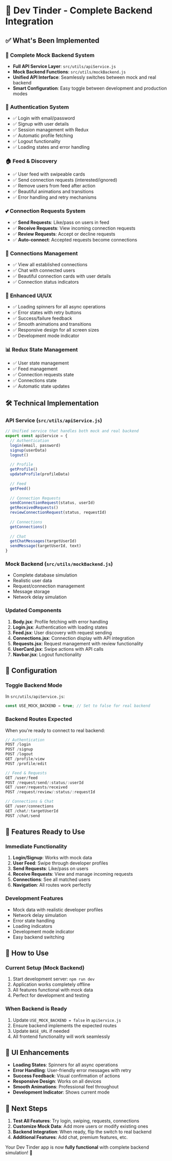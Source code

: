 # 🚀 Dev Tinder - Complete Backend Integration

## ✅ What's Been Implemented

### 🎯 **Complete Mock Backend System**
- **Full API Service Layer**: `src/utils/apiService.js`
- **Mock Backend Functions**: `src/utils/mockBackend.js`
- **Unified API Interface**: Seamlessly switches between mock and real backend
- **Smart Configuration**: Easy toggle between development and production modes

### 🔐 **Authentication System**
- ✅ Login with email/password
- ✅ Signup with user details
- ✅ Session management with Redux
- ✅ Automatic profile fetching
- ✅ Logout functionality
- ✅ Loading states and error handling

### 🏠 **Feed & Discovery**
- ✅ User feed with swipeable cards
- ✅ Send connection requests (interested/ignored)
- ✅ Remove users from feed after action
- ✅ Beautiful animations and transitions
- ✅ Error handling and retry mechanisms

### 💕 **Connection Requests System**
- ✅ **Send Requests**: Like/pass on users in feed
- ✅ **Receive Requests**: View incoming connection requests
- ✅ **Review Requests**: Accept or decline requests
- ✅ **Auto-connect**: Accepted requests become connections

### 🤝 **Connections Management**
- ✅ View all established connections
- ✅ Chat with connected users
- ✅ Beautiful connection cards with user details
- ✅ Connection status indicators

### 🎨 **Enhanced UI/UX**
- ✅ Loading spinners for all async operations
- ✅ Error states with retry buttons
- ✅ Success/failure feedback
- ✅ Smooth animations and transitions
- ✅ Responsive design for all screen sizes
- ✅ Development mode indicator

### 📊 **Redux State Management**
- ✅ User state management
- ✅ Feed management
- ✅ Connection requests state
- ✅ Connections state
- ✅ Automatic state updates

## 🛠️ **Technical Implementation**

### **API Service (`src/utils/apiService.js`)**
```javascript
// Unified service that handles both mock and real backend
export const apiService = {
  // Authentication
  login(email, password)
  signup(userData)
  logout()
  
  // Profile
  getProfile()
  updateProfile(profileData)
  
  // Feed
  getFeed()
  
  // Connection Requests
  sendConnectionRequest(status, userId)
  getReceivedRequests()
  reviewConnectionRequest(status, requestId)
  
  // Connections
  getConnections()
  
  // Chat
  getChatMessages(targetUserId)
  sendMessage(targetUserId, text)
}
```

### **Mock Backend (`src/utils/mockBackend.js`)**
- Complete database simulation
- Realistic user data
- Request/connection management
- Message storage
- Network delay simulation

### **Updated Components**
1. **Body.jsx**: Profile fetching with error handling
2. **Login.jsx**: Authentication with loading states
3. **Feed.jsx**: User discovery with request sending
4. **Connections.jsx**: Connection display with API integration
5. **Requests.jsx**: Request management with review functionality
6. **UserCard.jsx**: Swipe actions with API calls
7. **Navbar.jsx**: Logout functionality

## 🔧 **Configuration**

### **Toggle Backend Mode**
In `src/utils/apiService.js`:
```javascript
const USE_MOCK_BACKEND = true; // Set to false for real backend
```

### **Backend Routes Expected**
When you're ready to connect to real backend:

```javascript
// Authentication
POST /login
POST /signup
POST /logout
GET /profile/view
POST /profile/edit

// Feed & Requests
GET /user/feed
POST /request/send/:status/:userId
GET /user/requests/received
POST /request/review/:status/:requestId

// Connections & Chat
GET /user/connections
GET /chat/:targetUserId
POST /chat/send
```

## 🎯 **Features Ready to Use**

### **Immediate Functionality**
1. **Login/Signup**: Works with mock data
2. **User Feed**: Swipe through developer profiles
3. **Send Requests**: Like/pass on users
4. **Receive Requests**: View and manage incoming requests
5. **Connections**: See all matched users
6. **Navigation**: All routes work perfectly

### **Development Features**
- Mock data with realistic developer profiles
- Network delay simulation
- Error state handling
- Loading indicators
- Development mode indicator
- Easy backend switching

## 🚀 **How to Use**

### **Current Setup (Mock Backend)**
1. Start development server: `npm run dev`
2. Application works completely offline
3. All features functional with mock data
4. Perfect for development and testing

### **When Backend is Ready**
1. Update `USE_MOCK_BACKEND = false` in `apiService.js`
2. Ensure backend implements the expected routes
3. Update `BASE_URL` if needed
4. All frontend functionality will work seamlessly

## 🎨 **UI Enhancements**

- **Loading States**: Spinners for all async operations
- **Error Handling**: User-friendly error messages with retry
- **Success Feedback**: Visual confirmation of actions
- **Responsive Design**: Works on all devices
- **Smooth Animations**: Professional feel throughout
- **Development Indicator**: Shows current mode

## 🔄 **Next Steps**

1. **Test All Features**: Try login, swiping, requests, connections
2. **Customize Mock Data**: Add more users or modify existing ones
3. **Backend Integration**: When ready, flip the switch to real backend
4. **Additional Features**: Add chat, premium features, etc.

Your Dev Tinder app is now **fully functional** with complete backend simulation! 🎉

